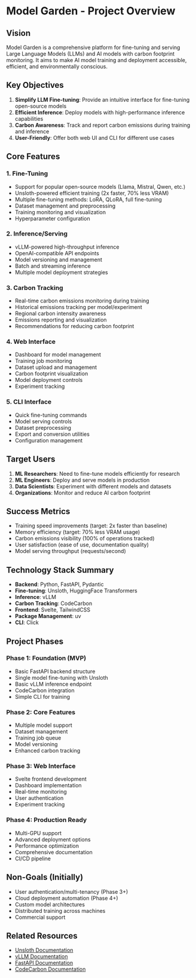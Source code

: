 # Model Garden - Project Overview

## Vision
Model Garden is a comprehensive platform for fine-tuning and serving Large Language Models (LLMs) and AI models with carbon footprint monitoring. It aims to make AI model training and deployment accessible, efficient, and environmentally conscious.

## Key Objectives
1. **Simplify LLM Fine-tuning**: Provide an intuitive interface for fine-tuning open-source models
2. **Efficient Inference**: Deploy models with high-performance inference capabilities
3. **Carbon Awareness**: Track and report carbon emissions during training and inference
4. **User-Friendly**: Offer both web UI and CLI for different use cases

## Core Features

### 1. Fine-Tuning
- Support for popular open-source models (Llama, Mistral, Qwen, etc.)
- Unsloth-powered efficient training (2x faster, 70% less VRAM)
- Multiple fine-tuning methods: LoRA, QLoRA, full fine-tuning
- Dataset management and preprocessing
- Training monitoring and visualization
- Hyperparameter configuration

### 2. Inference/Serving
- vLLM-powered high-throughput inference
- OpenAI-compatible API endpoints
- Model versioning and management
- Batch and streaming inference
- Multiple model deployment strategies

### 3. Carbon Tracking
- Real-time carbon emissions monitoring during training
- Historical emissions tracking per model/experiment
- Regional carbon intensity awareness
- Emissions reporting and visualization
- Recommendations for reducing carbon footprint

### 4. Web Interface
- Dashboard for model management
- Training job monitoring
- Dataset upload and management
- Carbon footprint visualization
- Model deployment controls
- Experiment tracking

### 5. CLI Interface
- Quick fine-tuning commands
- Model serving controls
- Dataset preprocessing
- Export and conversion utilities
- Configuration management

## Target Users
1. **ML Researchers**: Need to fine-tune models efficiently for research
2. **ML Engineers**: Deploy and serve models in production
3. **Data Scientists**: Experiment with different models and datasets
4. **Organizations**: Monitor and reduce AI carbon footprint

## Success Metrics
- Training speed improvements (target: 2x faster than baseline)
- Memory efficiency (target: 70% less VRAM usage)
- Carbon emissions visibility (100% of operations tracked)
- User satisfaction (ease of use, documentation quality)
- Model serving throughput (requests/second)

## Technology Stack Summary
- **Backend**: Python, FastAPI, Pydantic
- **Fine-tuning**: Unsloth, HuggingFace Transformers
- **Inference**: vLLM
- **Carbon Tracking**: CodeCarbon
- **Frontend**: Svelte, TailwindCSS
- **Package Management**: uv
- **CLI**: Click

## Project Phases

### Phase 1: Foundation (MVP)
- Basic FastAPI backend structure
- Single model fine-tuning with Unsloth
- Basic vLLM inference endpoint
- CodeCarbon integration
- Simple CLI for training

### Phase 2: Core Features
- Multiple model support
- Dataset management
- Training job queue
- Model versioning
- Enhanced carbon tracking

### Phase 3: Web Interface
- Svelte frontend development
- Dashboard implementation
- Real-time monitoring
- User authentication
- Experiment tracking

### Phase 4: Production Ready
- Multi-GPU support
- Advanced deployment options
- Performance optimization
- Comprehensive documentation
- CI/CD pipeline

## Non-Goals (Initially)
- User authentication/multi-tenancy (Phase 3+)
- Cloud deployment automation (Phase 4+)
- Custom model architectures
- Distributed training across machines
- Commercial support

## Related Resources
- [Unsloth Documentation](https://docs.unsloth.ai/)
- [vLLM Documentation](https://docs.vllm.ai/)
- [FastAPI Documentation](https://fastapi.tiangolo.com/)
- [CodeCarbon Documentation](https://mlco2.github.io/codecarbon/)
